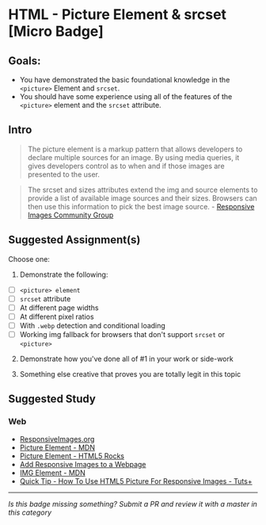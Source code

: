 HTML - Picture Element & srcset [Micro Badge]
=================================================


Goals:
------

- You have demonstrated the basic foundational knowledge in the `<picture>` Element and `srcset`.
- You should have some experience using all of the features of the `<picture>` element and the `srcset` attribute.


Intro
-----

> The picture element is a markup pattern that allows developers to declare multiple sources for an image. By using media queries, it gives developers control as to when and if those images are presented to the user. 

> The srcset and sizes attributes extend the img and source elements to provide a list of available image sources and their sizes. Browsers can then use this information to pick the best image source. - [Responsive Images Community Group](http://responsiveimages.org/)



Suggested Assignment(s)
-----------------------

Choose one:

1) Demonstrate the following:  
- [ ] `<picture> element`
- [ ] `srcset` attribute
- [ ] At different page widths
- [ ] At different pixel ratios
- [ ] With `.webp` detection and conditional loading
- [ ] Working img fallback for browsers that don't support `srcset` or `<picture>`
 
2) Demonstrate how you've done all of #1 in your work or side-work

3) Something else creative that proves you are totally legit in this topic


Suggested Study
---------------

### Web
- [ResponsiveImages.org](http://responsiveimages.org/)
- [Picture Element - MDN](https://developer.mozilla.org/en-US/docs/Web/HTML/Element/picture)
- [Picture Element - HTML5 Rocks](http://www.html5rocks.com/en/tutorials/responsive/picture-element/)
- [Add Responsive Images to a Webpage](https://developer.mozilla.org/en-US/Learn/HTML/Howto/Add_responsive_image_to_a_webpage)
- [IMG Element - MDN](https://developer.mozilla.org/en-US/docs/Web/HTML/Element/img)
- [Quick Tip - How To Use HTML5 Picture For Responsive Images - Tuts+](http://webdesign.tutsplus.com/tutorials/quick-tip-how-to-use-html5-picture-for-responsive-images--cms-21015)


-----

*Is this badge missing something? Submit a PR and review it with a master in this category*
